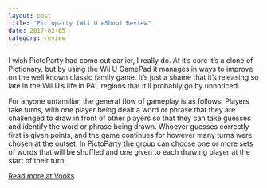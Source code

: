 ```yaml
---
layout: post
title: "Pictoparty (Wii U eShop) Review"
date: 2017-02-05
category: review
---
```


I wish PictoParty had come out earlier, I really do. At it’s core it’s a clone of Pictionary, but by using the Wii U GamePad it manages in ways to improve on the well known classic family game. It’s just a shame that it’s releasing so late in the Wii U’s life in PAL regions that it’ll probably go by unnoticed.

For anyone unfamiliar, the general flow of gameplay is as follows. Players take turns, with one player being dealt a word or phrase that they are challenged to draw in front of other players so that they can take guesses and identify the word or phrase being drawn. Whoever guesses correctly first is given points, and the game continues for however many turns were chosen at the outset. In PictoParty the group can choose one or more sets of words that will be shuffled and one given to each drawing player at the start of their turn.

[Read more at Vooks](http://www.vooks.net/pictoparty-wii-u-eshop-review/)